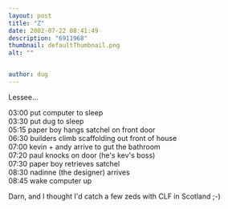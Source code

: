 ```yaml
---
layout: post
title: "Z"
date: 2002-07-22 08:41:49
description: "6911968"
thumbnail: defaultThumbnail.png
alt: ""


author: dug
---
```


<p>Lessee...</p>

<p>03:00 put computer to sleep<br /> 03:30 put dug to sleep<br /> 05:15 paper boy hangs satchel on front door<br /> 06:30 builders climb scaffolding out front of house<br /> 07:00 kevin + andy arrive to gut the bathroom<br /> 07:20 paul knocks on door (he's kev's boss)<br /> 07:30 paper boy retrieves satchel<br /> 08:30 nadinne (the designer) arrives<br /> 08:45 wake computer up</p>

<p>Darn, and I thought I'd catch a few zeds with <span class="caps">CLF </span>in Scotland ;-)</p>
